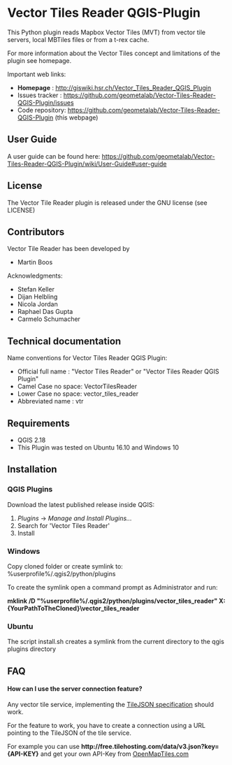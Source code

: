 # Vector Tiles Reader QGIS-Plugin

This Python plugin reads Mapbox Vector Tiles (MVT) from vector tile servers, local MBTiles files or from a t-rex cache.

For more information about the Vector Tiles concept and limitations of the plugin see homepage.

Important web links:
* __Homepage__ : http://giswiki.hsr.ch/Vector_Tiles_Reader_QGIS_Plugin
* Issues tracker : https://github.com/geometalab/Vector-Tiles-Reader-QGIS-Plugin/issues
* Code repository: https://github.com/geometalab/Vector-Tiles-Reader-QGIS-Plugin (this webpage)

## User Guide
A user guide can be found here: https://github.com/geometalab/Vector-Tiles-Reader-QGIS-Plugin/wiki/User-Guide#user-guide

## License

The Vector Tile Reader plugin is released under the GNU license (see LICENSE)

## Contributors

Vector Tile Reader has been developed by

* Martin Boos

Acknowledgments:

* Stefan Keller
* Dijan Helbling
* Nicola Jordan
* Raphael Das Gupta
* Carmelo Schumacher

## Technical documentation

Name conventions for Vector Tiles Reader QGIS Plugin:

* Official full name : "Vector Tiles Reader" or "Vector Tiles Reader QGIS Plugin"
* Camel Case no space: VectorTilesReader
* Lower Case no space: vector_tiles_reader
* Abbreviated name   : vtr

## Requirements
* QGIS 2.18
* This Plugin was tested on Ubuntu 16.10 and Windows 10

## Installation
### QGIS Plugins
Download the latest published release inside QGIS:
1. _Plugins_ -> _Manage and Install Plugins..._
2. Search for 'Vector Tiles Reader'
3. Install

### Windows
Copy cloned folder or create symlink to: 
%userprofile%/.qgis2/python/plugins

To create the symlink open a command prompt as Administrator and run:

**mklink /D "%userprofile%/.qgis2/python/plugins/vector_tiles_reader" X:\{YourPathToTheCloned}\vector_tiles_reader**

### Ubuntu
The script install.sh creates a symlink from the current directory to the qgis plugins directory

## FAQ

#### How can I use the server connection feature?

Any vector tile service, implementing the [TileJSON specification](https://github.com/mapbox/tilejson-spec/tree/master/2.2.0)  should work.

For the feature to work, you have to create a connection using a URL pointing to the TileJSON of the tile service.

For example you can use **http://free&#46;tilehosting&#46;com/data/v3.json?key={API-KEY}** and get your own API-Key from [OpenMapTiles.com](https://openmaptiles.com/hosting/)
